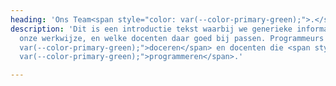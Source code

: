 ```yaml
---
heading: 'Ons Team<span style="color: var(--color-primary-green);">.</span>'
description: 'Dit is een introductie tekst waarbij we generieke informatie geven over
  onze werkwijze, en welke docenten daar goed bij passen. Programmeurs die <span style="color:
  var(--color-primary-green);">doceren</span> en docenten die <span style="color:
  var(--color-primary-green);">programmeren</span>.'

---
```

